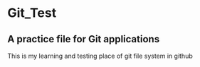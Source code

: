 # Git_Test 
## A practice file for Git applications
This is my learning and testing place of git file system in github
